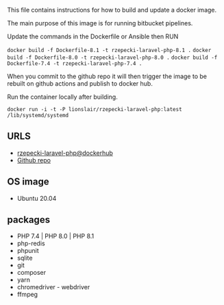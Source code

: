 This file contains instructions for how to build and update a docker image.

The main purpose of this image is for running bitbucket pipelines.

Update the commands in the Dockerfile or Ansible then RUN

`docker build -f Dockerfile-8.1 -t rzepecki-laravel-php-8.1 .`
`docker build -f Dockerfile-8.0 -t rzepecki-laravel-php-8.0 .`
`docker build -f Dockerfile-7.4 -t rzepecki-laravel-php-7.4 .`

When you commit to the github repo it will then trigger the image to be rebuilt on github actions and publish to docker hub.

Run the container locally after building.

`docker run -i -t -P lionslair/rzepecki-laravel-php:latest /lib/systemd/systemd`

## URLS
* [rzepecki-laravel-php@dockerhub](https://hub.docker.com/r/lionslair/rzepecki-laravel-php/)
* [Github repo](https://github.com/lionslair/rzepecki-laravel-php)

## OS image
* Ubuntu 20.04

## packages
* PHP 7.4 | PHP 8.0 | PHP 8.1
* php-redis
* phpunit
* sqlite
* git
* composer
* yarn
* chromedriver - webdriver
* ffmpeg
